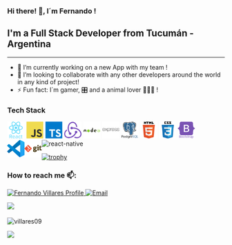 ### Hi there! 👋, I´m Fernando !

## I'm a Full Stack Developer from Tucumán - Argentina

******
- 🔭 I’m currently working on a new App with my team !
- 👯 I’m looking to collaborate with any other developers around the world in any kind of project!
- ⚡ Fun fact: I´m gamer, 🎛️ and a animal lover 🐶🐱🐢 !

### Tech Stack

<p align="left"> 
  <img src="https://raw.githubusercontent.com/devicons/devicon/master/icons/react/react-original-wordmark.svg" alt="react" width="40" height="40"/>
  <img src="https://raw.githubusercontent.com/devicons/devicon/master/icons/javascript/javascript-original.svg" alt="javascript" width="40" height="40"/>  
  <img src="https://raw.githubusercontent.com/devicons/devicon/master/icons/typescript/typescript-original.svg" alt="typescript" width="40" height="40"/>
  <img src="https://raw.githubusercontent.com/devicons/devicon/master/icons/redux/redux-original.svg" alt="redux" width="40" height="40"/>  
  <img src="https://raw.githubusercontent.com/devicons/devicon/master/icons/nodejs/nodejs-original-wordmark.svg" alt="nodejs" width="40" height="40"/>
  <img src="https://raw.githubusercontent.com/devicons/devicon/master/icons/express/express-original-wordmark.svg" alt="express" width="40" height="40"/>
  <img src="https://raw.githubusercontent.com/devicons/devicon/master/icons/postgresql/postgresql-original-wordmark.svg" alt="postgresql" width="40" height="40"/>
  <img src="https://raw.githubusercontent.com/devicons/devicon/master/icons/html5/html5-original-wordmark.svg" alt="html5" width="40" height="40"/>
  <img src="https://raw.githubusercontent.com/devicons/devicon/master/icons/css3/css3-original-wordmark.svg" alt="css3" width="40" height="40"/>  
  <img src="https://raw.githubusercontent.com/devicons/devicon/master/icons/bootstrap/bootstrap-plain-wordmark.svg" alt="bootstrap" width="40" height="40"/>
  <img src="https://s3-eu-west-1.amazonaws.com/xavitristancho/react-native.png" alt="react-native" width="40" height="40"/>
  <img align="left" alt="Visual Studio Code" width="40" height="40" src="https://raw.githubusercontent.com/github/explore/80688e429a7d4ef2fca1e82350fe8e3517d3494d/topics/visual-studio-code/visual-studio-code.png" />  
  <img align="left" alt="Git" width="40" height="40" src="https://raw.githubusercontent.com/github/explore/80688e429a7d4ef2fca1e82350fe8e3517d3494d/topics/git/git.png" />
</p
  
   [![trophy](https://github-profile-trophy.vercel.app/?username=villares09)](https://github.com/villares09/github-profile-trophy)
### How to reach me 📫:
   <p>
      <a href="https://www.linkedin.com/in/fernando-andres-villares-corbalan-fullstack-dev/">
         <img src="https://www.vectorlogo.zone/logos/linkedin/linkedin-icon.svg" alt="Fernando Villares Profile" height="40" width="40">
      </a> 
 <a align='right' href="mailto:villaresfernando91@gmail.com">
         <img alt="Email" src="https://www.vectorlogo.zone/logos/gmail/gmail-icon.svg" height="40" width="40"/>
      </a>  
   </p>
   
   <img  src="https://github-readme-stats.vercel.app/api?username=villares09" />   
   <p><img align="center" src="https://github-readme-streak-stats.herokuapp.com/?user=villares09" alt="villares09" /></p>
  <img width="495px" src="https://github-readme-stats.vercel.app/api/top-langs/?username=villares09" />
